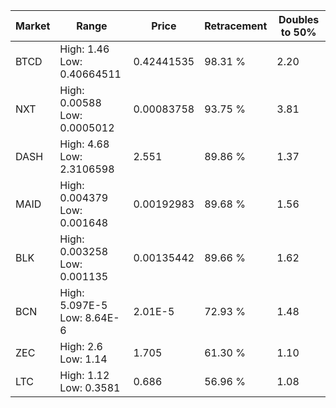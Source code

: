 | Market | Range | Price| Retracement | Doubles to 50% |
| --- | --- | --- | --- | --- |
| BTCD | High: 1.46<br />Low: 0.40664511 | 0.42441535 | 98.31 % | 2.20 |
| NXT | High: 0.00588<br />Low: 0.0005012 | 0.00083758 | 93.75 % | 3.81 |
| DASH | High: 4.68<br />Low: 2.3106598 | 2.551 | 89.86 % | 1.37 |
| MAID | High: 0.004379<br />Low: 0.001648 | 0.00192983 | 89.68 % | 1.56 |
| BLK | High: 0.003258<br />Low: 0.001135 | 0.00135442 | 89.66 % | 1.62 |
| BCN | High: 5.097E-5<br />Low: 8.64E-6 | 2.01E-5 | 72.93 % | 1.48 |
| ZEC | High: 2.6<br />Low: 1.14 | 1.705 | 61.30 % | 1.10 |
| LTC | High: 1.12<br />Low: 0.3581 | 0.686 | 56.96 % | 1.08 |
